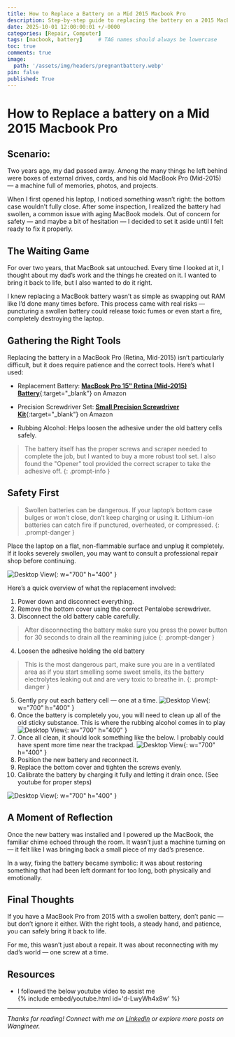 ```yaml
---
title: How to Replace a Battery on a Mid 2015 Macbook Pro
description: Step-by-step guide to replacing the battery on a 2015 MacBook Pro. A network engineer's personal story of restoring his dad's old laptop—tips, tools, and lessons learned from the repair.
date: 2025-10-01 12:00:00:01 +/-0000
categories: [Repair, Computer]
tags: [macbook, battery]     # TAG names should always be lowercase
toc: true
comments: true
image:
  path: '/assets/img/headers/pregnantbattery.webp'
pin: false
published: True
---
```

# How to Replace a battery on a Mid 2015 Macbook Pro

## Scenario:
Two years ago, my dad passed away. Among the many things he left behind were boxes of external drives, cords, and his old MacBook Pro (Mid-2015) — a machine full of memories, photos, and projects.

When I first opened his laptop, I noticed something wasn’t right: the bottom case wouldn’t fully close. After some inspection, I realized the battery had swollen, a common issue with aging MacBook models. Out of concern for safety — and maybe a bit of hesitation — I decided to set it aside until I felt ready to fix it properly.


## The Waiting Game
For over two years, that MacBook sat untouched. Every time I looked at it, I thought about my dad’s work and the things he created on it. I wanted to bring it back to life, but I also wanted to do it right.

I knew replacing a MacBook battery wasn’t as simple as swapping out RAM like I’d done many times before. This process came with real risks — puncturing a swollen battery could release toxic fumes or even start a fire, completely destroying the laptop.

## Gathering the Right Tools
Replacing the battery in a MacBook Pro (Retina, Mid-2015) isn’t particularly difficult, but it does require patience and the correct tools. Here’s what I used:

* Replacement Battery: [**MacBook Pro 15" Retina (Mid-2015) Battery**](https://a.co/d/dhHWfZD){:target="_blank"} on Amazon

* Precision Screwdriver Set: [**Small Precision Screwdriver Kit**](https://a.co/d/6XI1MLe){:target="_blank"} on Amazon

* Rubbing Alcohol: Helps loosen the adhesive under the old battery cells safely.

> The battery itself has the proper screws and scraper needed to complete the job, but I wanted to buy a more robust tool set.  I also found the "Opener" tool provided the correct scraper to take the adhesive off.
{: .prompt-info }

## Safety First

> Swollen batteries can be dangerous. If your laptop’s bottom case bulges or won’t close, don’t keep charging or using it. Lithium-ion batteries can catch fire if punctured, overheated, or compressed.
{: .prompt-danger }

Place the laptop on a flat, non-flammable surface and unplug it completely. If it looks severely swollen, you may want to consult a professional repair shop before continuing.

![Desktop View](/assets/img/posts/how-to-replace-battery/bloated-battery-installed.webp){: w="700" h="400" }


Here’s a quick overview of what the replacement involved:

1. Power down and disconnect everything.
2. Remove the bottom cover using the correct Pentalobe screwdriver.
3. Disconnect the old battery cable carefully.
> After disconnecting the battery make sure you press the power button for 30 seconds to drain all the reamining juice
{: .prompt-danger }
4. Loosen the adhesive holding the old battery
> This is the most dangerous part, make sure you are in a ventilated area as if you start smelling some sweet smells, its the battery electrolytes leaking out and are very toxic to breathe in.
{: .prompt-danger }
5. Gently pry out each battery cell — one at a time.
![Desktop View](/assets/img/posts/how-to-replace-battery/battery-outside.webp){: w="700" h="400" }
6. Once the battery is completely you, you will need to clean up all of the old sticky substance.  This is where the rubbing alcohol comes in to play
![Desktop View](/assets/img/posts/how-to-replace-battery/battery-removed.webp){: w="700" h="400" }
7. Once all clean, it should look something like the below. I probably could have spent more time near the trackpad.
![Desktop View](/assets/img/posts/how-to-replace-battery/battery-cleanup.webp){: w="700" h="400" }
8. Position the new battery and reconnect it.
9. Replace the bottom cover and tighten the screws evenly.
10. Calibrate the battery by charging it fully and letting it drain once. (See youtube for proper steps)

![Desktop View](/assets/img/posts/how-to-replace-battery/battery-behind-laptop.webp){: w="700" h="400" }

## A Moment of Reflection

Once the new battery was installed and I powered up the MacBook, the familiar chime echoed through the room. It wasn’t just a machine turning on — it felt like I was bringing back a small piece of my dad’s presence.

In a way, fixing the battery became symbolic: it was about restoring something that had been left dormant for too long, both physically and emotionally.


## Final Thoughts

If you have a MacBook Pro from 2015 with a swollen battery, don’t panic — but don’t ignore it either. With the right tools, a steady hand, and patience, you can safely bring it back to life.

For me, this wasn’t just about a repair. It was about reconnecting with my dad’s world — one screw at a time.

## Resources
- I followed the below youtube video to assist me  
{% include embed/youtube.html id='d-LwyWh4x8w' %}

---

*Thanks for reading! Connect with me on [LinkedIn](https://www.linkedin.com/in/kevinfeiertag/) or explore more posts on Wangineer.*  
